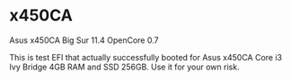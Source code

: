 # x450CA
Asus x450CA 
Big Sur 11.4 
OpenCore 0.7

This is test EFI that actually successfully booted for Asus x450CA Core i3 Ivy Bridge 4GB RAM and SSD 256GB. Use it for your own risk.
